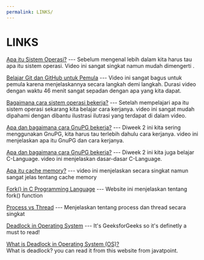 ```yaml
---
permalink: LINKS/
---
```


# LINKS

[Apa itu Sistem Operasi?](https://youtu.be/fkGCLIQx1MI?si=BYXih5oXZ2cz1gnQ) ---
  Sebelum mengenal lebih dalam kita harus tau apa itu sistem operasi.
  Video ini sangat singkat namun mudah dimengerti .

[Belajar Git dan GitHub untuk Pemula](https://youtu.be/tRZGeaHPoaw?si=VoEQzXds6tERcWt7) ---
  Video ini sangat bagus untuk pemula karena menjelaskannya secara langkah demi langkah.
  Durasi video dengan waktu 46 menit sangat sepadan dengan apa yang kita dapat.
  
[Bagaimana cara sistem operasi bekerja?](https://youtu.be/GjNp0bBrjmU?si=c5KBp6yZcyDGsHcs) ---
  Setelah mempelajari apa itu sistem operasi sekarang kita belajar cara kerjanya.
  video ini sangat mudah dipahami dengan dibantu ilustrasi ilutrasi yang terdapat di dalam video.

[Apa dan bagaimana cara GnuPG bekerja?](https://youtu.be/zK2mt7Nf42k?si=uG_0akKAXDXCTxxf) ---
  Diweek 2 ini kita sering menggunakan GnuPG, kita harus tau terlebih dahulu cara kerjanya.
  video ini menjelaskan apa itu GnuPG dan cara kerjanya.

[Apa dan bagaimana cara GnuPG bekerja?](https://youtu.be/rLf3jnHxSmU?si=W0Xq2AQGON2GfFJQ) ---
  Diweek 2 ini kita juga belajar C-Language.
  video ini menjelaskan dasar-dasar C-Language.

[Apa itu cache memory?](https://youtu.be/HJjMsN1vVRI?si=FI59a0dDUZtBR_vd) ---
video ini menjelaskan secara singkat namun sangat jelas tentang cache memory

[Fork() in C Programming Language](https://www.section.io/engineering-education/fork-in-c-programming-language/) ---
Website ini menjelaskan tentang fork() function

[Process vs Thread](https://youtu.be/Dhf-DYO1K78?si=Nd7LeUVvg3uk1KWe) ---
Menjelaskan tentang process dan thread secara singkat

[Deadlock in Operating System](https://www.geeksforgeeks.org/introduction-of-deadlock-in-operating-system/?ref=lbp) ---
  It's GeeksforGeeks so it's definetly a must to read!

[What is Deadlock in Operating System (OS)?](https://www.javatpoint.com/os-deadlocks-introduction)<br>
What is deadlock? you can read it from this website from javatpoint. 
